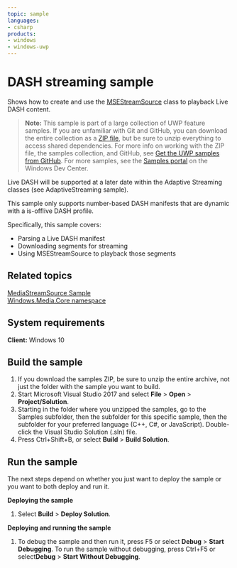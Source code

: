 ```yaml
---
topic: sample
languages:
- csharp
products:
- windows
- windows-uwp
---
```


<!---
  category: AudioVideoAndCamera
  samplefwlink: http://go.microsoft.com/fwlink/p/?LinkId=620563
--->

# DASH streaming sample

Shows how to create and use the [MSEStreamSource](https://msdn.microsoft.com/library/windows/apps/windows.media.core.msestreamsource.aspx) class 
to playback Live DASH content.

> **Note:** This sample is part of a large collection of UWP feature samples. 
> If you are unfamiliar with Git and GitHub, you can download the entire collection as a 
> [ZIP file](https://github.com/Microsoft/Windows-universal-samples/archive/master.zip), but be 
> sure to unzip everything to access shared dependencies. For more info on working with the ZIP file, 
> the samples collection, and GitHub, see [Get the UWP samples from GitHub](https://aka.ms/ovu2uq). 
> For more samples, see the [Samples portal](https://aka.ms/winsamples) on the Windows Dev Center. 

Live DASH will be supported at a later date within the Adaptive Streaming classes (see AdaptiveStreaming sample).

This sample only supports number-based DASH manifests that are dynamic with a is-offlive DASH profile. 

Specifically, this sample covers:

-   Parsing a Live DASH manifest
-   Downloading segments for streaming
-   Using MSEStreamSource to playback those segments

Related topics
--------------

[MediaStreamSource Sample](https://code.msdn.microsoft.com/windowsapps/MediaStreamSource-media-dfd55dff)  
[Windows.Media.Core namespace](https://msdn.microsoft.com/library/windows/apps/windows.media.core.msesourcebuffer.aspx)  

System requirements
-----------------------------

**Client:** Windows 10

Build the sample
----------------

1. If you download the samples ZIP, be sure to unzip the entire archive, not just the folder with the sample you want to build. 
2. Start Microsoft Visual Studio 2017 and select **File** \> **Open** \> **Project/Solution**.
3. Starting in the folder where you unzipped the samples, go to the Samples subfolder, then the subfolder for this specific sample, then the subfolder for your preferred language (C++, C#, or JavaScript). Double-click the Visual Studio Solution (.sln) file.
4. Press Ctrl+Shift+B, or select **Build** \> **Build Solution**.

Run the sample
--------------

The next steps depend on whether you just want to deploy the sample or you want to both deploy and run it.

**Deploying the sample**
1.  Select **Build** \> **Deploy Solution**.

**Deploying and running the sample**
1.  To debug the sample and then run it, press F5 or select **Debug** \> **Start Debugging**. To run the sample without debugging, press Ctrl+F5 or select**Debug** \> **Start Without Debugging**.




